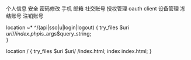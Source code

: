 个人信息
安全
	密码修改
	手机
	邮箱
社交账号 
授权管理  oauth client
设备管理
冻结账号
注销账号



location ~* ^/(api|sso|u|login|logout) {
	try_files $uri $uri/ /index.php$is_args$query_string;  
}  

location / {
    try_files $uri $uri/ /index.html;
    index index.html;
}